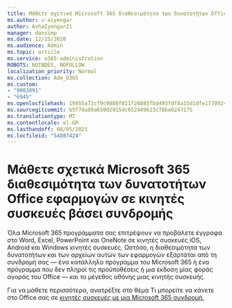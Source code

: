 ```yaml
---
title: Μάθετε σχετικά Microsoft 365 διαθεσιμότητα των δυνατοτήτων Office εφαρμογών σε κινητές συσκευές βάσει συνδρομής
ms.author: v-aiyengar
author: AshaIyengar21
manager: dansimp
ms.date: 12/15/2020
ms.audience: Admin
ms.topic: article
ms.service: o365-administration
ROBOTS: NOINDEX, NOFOLLOW
localization_priority: Normal
ms.collection: Adm_O365
ms.custom:
- "9003891"
- "6945"
ms.openlocfilehash: 19955a72cf9c9888f011f26085fbd493fdf8a15d1dfe17709244497f52be02d7
ms.sourcegitcommit: b5f7da89a650d2915dc652449623c78be6247175
ms.translationtype: MT
ms.contentlocale: el-GR
ms.lasthandoff: 08/05/2021
ms.locfileid: "54087424"
---
```

# <a name="learn-about-microsoft-365-subscriptionbased-availability-of-office-apps-features-on-mobile-devices"></a>Μάθετε σχετικά Microsoft 365 διαθεσιμότητα των δυνατοτήτων Office εφαρμογών σε κινητές συσκευές βάσει συνδρομής

Όλα Microsoft 365 προγράμματα σας επιτρέψουν να προβάλετε έγγραφα στο Word, Excel, PowerPoint και OneNote σε κινητές συσκευές iOS, Android και Windows κινητές συσκευές. Ωστόσο, η διαθεσιμότητα των δυνατοτήτων και των αρχείων αυτών των εφαρμογών εξαρτάται από τη συνδρομή σας — ένα κατάλληλο πρόγραμμα του Microsoft 365 ή ένα πρόγραμμα που δεν πληροί τις προϋποθέσεις ή μια έκδοση μίας φοράς αγοράς του Office — και το μέγεθος οθόνης μιας κινητής συσκευής.

Για να μάθετε περισσότερα, ανατρέξτε στο θέμα Τι μπορείτε να κάνετε στο Office σας σε [κινητές συσκευές με μια Microsoft 365 συνδρομή.](https://go.microsoft.com/fwlink/?linkid=2135575) 